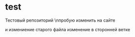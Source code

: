 # test
Тестовый репозиторий \nпробую изменить на сайте


и измениение старого файла
изменение в сторонней ветке
